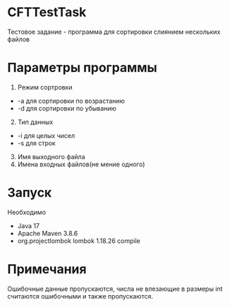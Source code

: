 # CFTTestTask
Тестовое задание - программа для сортировки слиянием нескольких файлов

# Параметры программы
1) Режим сортровки
- -a для сортировки по возрастанию
- -d для сортировки по убыванию
2) Тип данных
- -i для целых чисел
- -s для строк
3) Имя выходного файла
4) Имена входных файлов(не мение одного)

# Запуск
Необходимо 
- Java 17
- Apache Maven 3.8.6
- 
    <dependencies>
        <dependency>
            <groupId>org.projectlombok</groupId>
            <artifactId>lombok</artifactId>
            <version>1.18.26</version>
            <scope>compile</scope>
        </dependency>
    </dependencies>
# Примечания
Ошибочные данные пропускаются, числа не влезающие в размеры int считаются ошибочными и также пропускаются.
